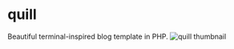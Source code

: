 # quill
Beautiful terminal-inspired blog template in PHP.
![quill thumbnail](https://whatisthis.website/quill.png)
